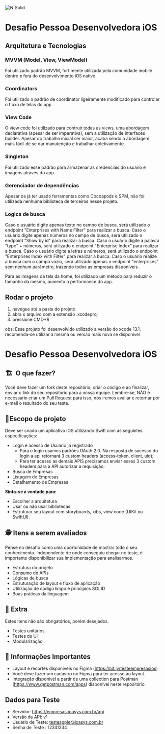 ![N|Solid](logo_ioasys.png)

# Desafio Pessoa Desenvolvedora iOS

## Arquitetura e Tecnologias

### MVVM (Model, View, ViewModel)
Foi utilizado padrão MVVM, fortimente utilizada pela comunidade mobile dentro e fora do desenvolvimento iOS nativo.

### Coordinators
Foi utilizado o padrão de coordinator ligeiramente modificado para controlar o fluxo de telas do app.

### View Code
O view code foi utilizado para contruir todas as views, uma abordagem declarativa (apesar de ser imperativa), sem a utilização de interfaces builder.
Apesar do trabalho inicial ser maior, acaba sendo a abordagem mais fácil de se dar manutenção e trabalhar coletivamente.

### Singleton
Foi utilizado esse padrão para armazenar as credenciais do usuario e imagens através do app.

### Gerenciador de dependências
Apesar de já ter usado ferramentas como Cocoapods e SPM, não foi utilizada nenhuma biblioteca de terceiros nesse projeto.

### Logica de busca
Caso o usuário digite apenas texto no campo de busca, será utilizado o endpoint "Enterprises with Name Filter" para realizar a busca.
Caso o usuário digite apenas números no campo de busca, será utilizado o endpoint "Show by id" para realizar a busca.
Caso o usuário digite a palavra "type" + números, será utilizado o endpoint "Enterprise Index" para realizar a busca.
Caso o usuário digite a letras e números, será utilizado o endpoint "Enterprises Index with Filter" para realizar a busca.
Caso o usuário realize a busca com o campo vazio, será utilizado apenas o endpoint "enterprises" sem nenhum parâmetro, trazendo todos as empresas disponíveis.

Para as imagens da tela da home, foi utilizado um método para reduzir o tamanho da mesmo, aumento a performance do app.

## Rodar o projeto

1. navegue até a pasta do projeto
3. abra o arquivo com a extensão .xcodeproj 
4. pressione CMD+R

obs: Esse projeto foi desenvolvido utilizado a versão do xcode 13.1, recomenda-se utilizar a mesma ou versão mais nova se disponível



# Desafio Pessoa Desenvolvedora iOS

## 🏗  O que fazer?
Você deve fazer um fork deste repositório, criar o código e ao finalizar, enviar o link do seu repositório para a nossa equipe. Lembre-se, NÃO é necessário criar um Pull Request para isso, nós iremos avaliar e retornar por e-mail o resultado do seu teste. 

## 📱Escopo de projeto
Deve ser criado um aplicativo iOS utilizando Swift com as seguintes especificações:

* Login e acesso de Usuário já registrado
    * Para o login usamos padrões OAuth 2.0. Na resposta de sucesso do login a api retornará 3 custom headers (access-token, client, uid);
    * Para ter acesso as demais APIS precisamos enviar esses 3 custom headers para a API autorizar a requisição;
* Busca de Empresas
* Listagem de Empresas
* Detalhamento de Empresas

**Sinta-se a vontade para:**

* Escolher a arquitetura
* Usar ou não usar bibliotecas
* Estruturar seu layout com storyboards, xibs, view code (UIKit ou SwiftUI).

## 🕵 Itens a serem avaliados
Pense no desafio como uma oportunidade de mostrar todo o seu conhecimento. Independente de onde conseguiu chegar no teste, é importante disponibilizar sua implementação para analisarmos.

* Estrutura do projeto
* Consumo de APIs
* Lógicas de busca
* Estruturação de layout e fluxo de aplicação
* Utilização de código limpo e princípios SOLID
* Boas práticas da linguagem

## 🎁 Extra
Estes itens não são obrigatórios, porém desejados.

* Testes unitários
* Testes de UI
* Modularização

## 🚨 Informações Importantes
* Layout e recortes disponíveis no Figma (https://bit.ly/testeempresasios)
* Você deve fazer um cadastro no Figma para ter acesso ao layout.
* Integração disponível a partir de uma collection para Postman (https://www.getpostman.com/apps) disponível neste repositório.

## Dados para Teste
* Servidor: https://empresas.ioasys.com.br/api
* Versão da API: v1
* Usuário de Teste: testeapple@ioasys.com.br
* Senha de Teste : 12341234